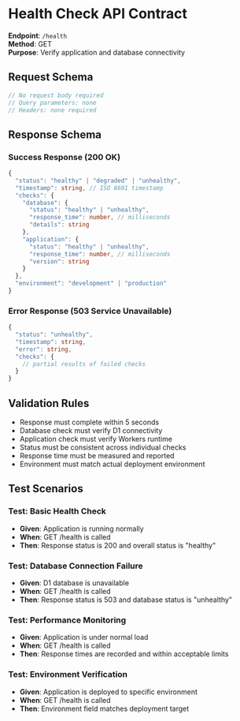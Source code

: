 # Health Check API Contract

**Endpoint**: `/health`  
**Method**: GET  
**Purpose**: Verify application and database connectivity

## Request Schema

```typescript
// No request body required
// Query parameters: none
// Headers: none required
```

## Response Schema

### Success Response (200 OK)
```typescript
{
  "status": "healthy" | "degraded" | "unhealthy",
  "timestamp": string, // ISO 8601 timestamp
  "checks": {
    "database": {
      "status": "healthy" | "unhealthy",
      "response_time": number, // milliseconds
      "details": string
    },
    "application": {
      "status": "healthy" | "unhealthy", 
      "response_time": number, // milliseconds
      "version": string
    }
  },
  "environment": "development" | "production"
}
```

### Error Response (503 Service Unavailable)
```typescript
{
  "status": "unhealthy",
  "timestamp": string,
  "error": string,
  "checks": {
    // partial results of failed checks
  }
}
```

## Validation Rules

- Response must complete within 5 seconds
- Database check must verify D1 connectivity
- Application check must verify Workers runtime
- Status must be consistent across individual checks
- Response time must be measured and reported
- Environment must match actual deployment environment

## Test Scenarios

### Test: Basic Health Check
- **Given**: Application is running normally
- **When**: GET /health is called
- **Then**: Response status is 200 and overall status is "healthy"

### Test: Database Connection Failure
- **Given**: D1 database is unavailable
- **When**: GET /health is called  
- **Then**: Response status is 503 and database status is "unhealthy"

### Test: Performance Monitoring
- **Given**: Application is under normal load
- **When**: GET /health is called
- **Then**: Response times are recorded and within acceptable limits

### Test: Environment Verification
- **Given**: Application is deployed to specific environment
- **When**: GET /health is called
- **Then**: Environment field matches deployment target